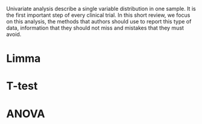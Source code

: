 
Univariate analysis describe a single variable distribution in one sample. It is the first important step of every clinical trial. In this short review, we focus on this analysis, the methods that authors should use to report this type of data, information that they should not miss and mistakes that they must avoid.



# Limma

# T-test

# ANOVA
